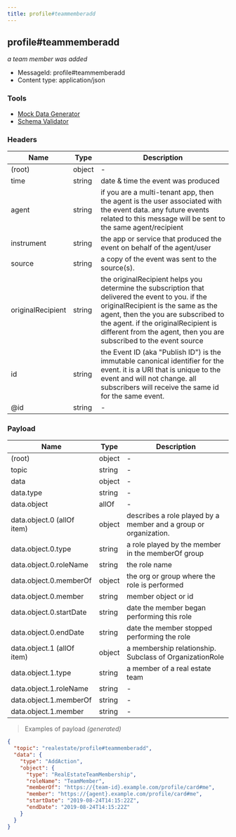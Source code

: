 ```yaml
---
title: profile#teammemberadd
---
```

## profile#teammemberadd

*a team member was added*

* MessageId: profile#teammemberadd
* Content type: application/json

### Tools

* [Mock Data Generator](/tools/mock-data-generator)
* [Schema Validator](/tools/validate)


### Headers

| Name | Type | Description |
|---|---|---|
| (root) | object | - |
| time | string | date & time the event was produced |
| agent | string | if you are a multi-tenant app, then the agent is the user associated with the event data. any future events related to this message will be sent to the same agent/recipient |
| instrument | string | the app or service that produced the event on behalf of the agent/user |
| source | string | a copy of the event was sent to the source(s). |
| originalRecipient | string | the originalRecipient helps you determine the subscription that delivered the event to you. if the originalRecipient is the same as the agent, then the you are subscribed to the agent. if the originalRecipient is different from the agent, then you are subscribed to the event source |
| id | string | the Event ID (aka "Publish ID") is the immutable canonical identifier for the event. it is a URI that is unique to the event and will not change. all subscribers will receive the same id for the same event. |
| @id | string | - |

### Payload

| Name | Type | Description |
|---|---|---|
| (root) | object | - |
| topic | string | - |
| data | object | - |
| data.type | string | - |
| data.object | allOf | - |
| data.object.0 (allOf item) | object | describes a role played by a member and a group or organization. |
| data.object.0.type | string | a role played by the member in the memberOf group |
| data.object.0.roleName | string | the role name |
| data.object.0.memberOf | object | the org or group where the role is performed |
| data.object.0.member | string | member object or id |
| data.object.0.startDate | string | date the member began performing this role |
| data.object.0.endDate | string | date the member stopped performing the role |
| data.object.1 (allOf item) | object | a membership relationship.  Subclass of OrganizationRole |
| data.object.1.type | string | a member of a real estate team |
| data.object.1.roleName | string | - |
| data.object.1.memberOf | string | - |
| data.object.1.member | string | - |

> Examples of payload _(generated)_

```json
{
  "topic": "realestate/profile#teammemberadd",
  "data": {
    "type": "AddAction",
    "object": {
      "type": "RealEstateTeamMembership",
      "roleName": "TeamMember",
      "memberOf": "https://{team-id}.example.com/profile/card#me",
      "member": "https://{agent}.example.com/profile/card#me",
      "startDate": "2019-08-24T14:15:22Z",
      "endDate": "2019-08-24T14:15:22Z"
    }
  }
}
```


